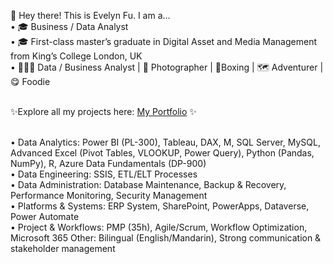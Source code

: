 👋 Hey there! This is Evelyn Fu. I am a...
<br>• 🎓 Business / Data Analyst
<br>• 🎓 First-class master’s graduate in Digital Asset and Media Management from King’s College London, UK
<br>• 👩🏻‍💻 Data / Business Analyst | 📸 Photographer | 🥊Boxing | 🗺️ Adventurer | 😋 Foodie 

<br>✨Explore all my projects here:  [My Portfolio](https://evefu0510.github.io/MyPortfolio/) ✨ 

<br>• Data Analytics: Power BI (PL-300), Tableau, DAX, M, SQL Server, MySQL, Advanced Excel (Pivot Tables, VLOOKUP, Power Query), Python (Pandas, NumPy), R, Azure Data Fundamentals (DP-900)
<br>• Data Engineering: SSIS, ETL/ELT Processes
<br>• Data Administration: Database Maintenance, Backup & Recovery, Performance Monitoring, Security Management
<br>• Platforms & Systems: ERP System, SharePoint, PowerApps, Dataverse, Power Automate
<br>• Project & Workflows: PMP (35h), Agile/Scrum, Workflow Optimization, Microsoft 365
Other: Bilingual (English/Mandarin), Strong communication & stakeholder management
